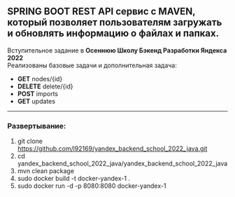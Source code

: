 ## SPRING BOOT REST API сервис с MAVEN, который позволяет пользователям загружать и обновлять информацию о файлах и папках.  

Вступительное задание в __Осеннюю Школу Бэкенд Разработки Яндекса 2022__  
Реализованы базовые задачи и дополнительная задача:  
- __GET__ nodes/{id}
- __DELETE__ delete/{id}
- __POST__ imports
- __GET__ updates  
---
### Развертывание:
1. git clone https://github.com/l92169/yandex_backend_school_2022_java.git
2. cd yandex_backend_school_2022_java/yandex_backend_school_2022_java
3. mvn clean package
4. sudo docker build -t docker-yandex-1 . 
5. sudo docker run -d -p 8080:8080 docker-yandex-1
